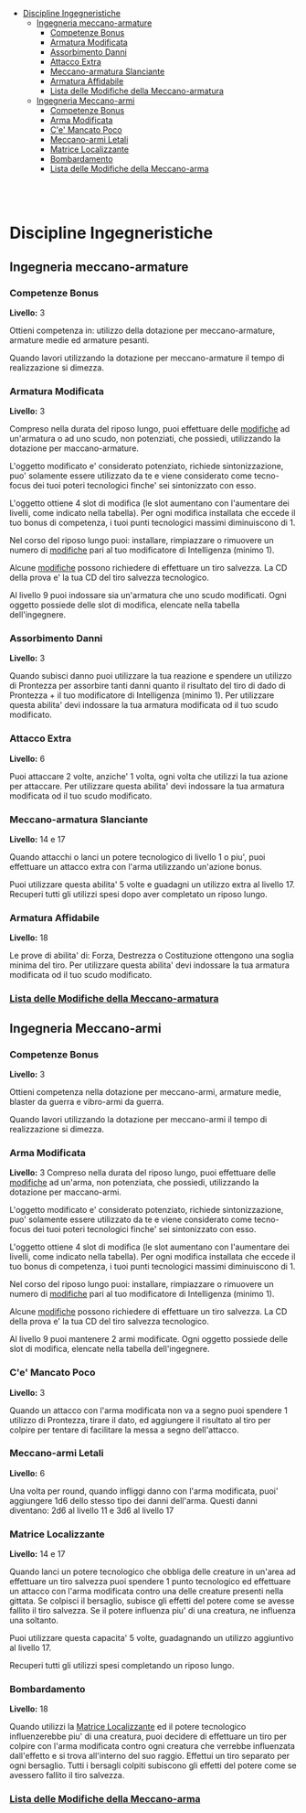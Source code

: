 - [Discipline Ingegneristiche](#discipline-ingegneristiche)
  - [Ingegneria meccano-armature](#ingegneria-meccano-armature)
    - [Competenze Bonus](#competenze-bonus)
    - [Armatura Modificata](#armatura-modificata)
    - [Assorbimento Danni](#assorbimento-danni)
    - [Attacco Extra](#attacco-extra)
    - [Meccano-armatura Slanciante](#meccano-armatura-slanciante)
    - [Armatura Affidabile](#armatura-affidabile)
    - [Lista delle Modifiche della Meccano-armatura](#lista-delle-modifiche-della-meccano-armatura)
  - [Ingegneria Meccano-armi](#ingegneria-meccano-armi)
    - [Competenze Bonus](#competenze-bonus-1)
    - [Arma Modificata](#arma-modificata)
    - [C'e' Mancato Poco](#ce-mancato-poco)
    - [Meccano-armi Letali](#meccano-armi-letali)
    - [Matrice Localizzante](#matrice-localizzante)
    - [Bombardamento](#bombardamento)
    - [Lista delle Modifiche della Meccano-arma](#lista-delle-modifiche-della-meccano-arma)

</br>
</br>

 # Discipline Ingegneristiche
 ## Ingegneria meccano-armature
 ### Competenze Bonus
 **Livello:** 3

 Ottieni competenza in: utilizzo della dotazione per meccano-armature, armature medie ed armature pesanti. 

 Quando lavori utilizzando la dotazione per meccano-armature il tempo di realizzazione si dimezza.

 ### Armatura Modificata
 **Livello:** 3

 Compreso nella durata del riposo lungo, puoi effettuare delle [modifiche](./Modifiche%20della%20Meccano-armatura.md#modifiche-della-meccano-armatura) ad un'armatura o ad uno scudo, non potenziati, che possiedi, utilizzando la dotazione per maccano-armature.

 L'oggetto modificato e' considerato potenziato, richiede sintonizzazione, puo' solamente essere utilizzato da te e viene considerato come tecno-focus dei tuoi poteri tecnologici finche' sei sintonizzato con esso. 
 
 L'oggetto ottiene 4 slot di modifica (le slot aumentano con l'aumentare dei livelli, come indicato nella tabella). Per ogni modifica installata che eccede il tuo bonus di competenza, i tuoi punti tecnologici massimi diminuiscono di 1.

 Nel corso del riposo lungo puoi: installare, rimpiazzare o rimuovere un numero di [modifiche](./Modifiche%20della%20Meccano-armatura.md#modifiche-della-meccano-armatura) pari al tuo modificatore di Intelligenza (minimo 1).

 Alcune [modifiche](./Modifiche%20della%20Meccano-armatura.md#modifiche-della-meccano-armatura) possono richiedere di effettuare un tiro salvezza. La CD della prova e' la tua CD del tiro salvezza tecnologico.

 Al livello 9 puoi indossare sia un'armatura che uno scudo modificati. Ogni oggetto possiede delle slot di modifica, elencate nella tabella dell'ingegnere.

 ### Assorbimento Danni
 **Livello:** 3

 Quando subisci danno puoi utilizzare la tua reazione e spendere un utilizzo di Prontezza per assorbire tanti danni quanto il risultato del tiro di dado di Prontezza + il tuo modificatore di Intelligenza (minimo 1). Per utilizzare questa abilita' devi indossare la tua armatura modificata od il tuo scudo modificato.

 ### Attacco Extra
 **Livello:** 6
 
 Puoi attaccare 2 volte, anziche' 1 volta, ogni volta che utilizzi la tua azione per attaccare. Per utilizzare questa abilita' devi indossare la tua armatura modificata od il tuo scudo modificato.

 ### Meccano-armatura Slanciante
 **Livello:** 14 e 17

 Quando attacchi o lanci un potere tecnologico di livello 1 o piu', puoi effettuare un attacco extra con l'arma utilizzando un'azione bonus.

 Puoi utilizzare questa abilita' 5 volte e guadagni un utilizzo extra al livello 17. Recuperi tutti gli utilizzi spesi dopo aver completato un riposo lungo.

 ### Armatura Affidabile
 **Livello:** 18

 Le prove di abilita' di: Forza, Destrezza o Costituzione ottengono una soglia minima del tiro. Per utilizzare questa abilita' devi indossare la tua armatura modificata od il tuo scudo modificato.

 ### [Lista delle Modifiche della Meccano-armatura](./Modifiche%20della%20Meccano-armatura.md#modifiche-della-meccano-armatura)

 ## Ingegneria Meccano-armi
 ### Competenze Bonus
 **Livello:** 3

 Ottieni competenza nella dotazione per meccano-armi, armature medie, blaster da guerra e vibro-armi da guerra. 

 Quando lavori utilizzando la dotazione per meccano-armi il tempo di realizzazione si dimezza.

 ### Arma Modificata
 **Livello:** 3
 Compreso nella durata del riposo lungo, puoi effettuare delle [modifiche](./Modifiche%20della%20Meccano-arma.md#modifiche-della-meccano-arma) ad un'arma, non potenziata, che possiedi, utilizzando la dotazione per maccano-armi.

 L'oggetto modificato e' considerato potenziato, richiede sintonizzazione, puo' solamente essere utilizzato da te e viene considerato come tecno-focus dei tuoi poteri tecnologici finche' sei sintonizzato con esso. 
 
 L'oggetto ottiene 4 slot di modifica (le slot aumentano con l'aumentare dei livelli, come indicato nella tabella). Per ogni modifica installata che eccede il tuo bonus di competenza, i tuoi punti tecnologici massimi diminuiscono di 1.

 Nel corso del riposo lungo puoi: installare, rimpiazzare o rimuovere un numero di [modifiche](./Modifiche%20della%20Meccano-arma.md#modifiche-della-meccano-arma) pari al tuo modificatore di Intelligenza (minimo 1).

 Alcune [modifiche](./Modifiche%20della%20Meccano-arma.md#modifiche-della-meccano-arma) possono richiedere di effettuare un tiro salvezza. La CD della prova e' la tua CD del tiro salvezza tecnologico.

 Al livello 9 puoi mantenere 2 armi modificate. Ogni oggetto possiede delle slot di modifica, elencate nella tabella dell'ingegnere.

 ### C'e' Mancato Poco
 **Livello:** 3

 Quando un attacco con l'arma modificata non va a segno puoi spendere 1 utilizzo di Prontezza, tirare il dato, ed aggiungere il risultato al tiro per colpire per tentare di facilitare la messa a segno dell'attacco.

 ### Meccano-armi Letali
 **Livello:** 6

 Una volta per round, quando infliggi danno con l'arma modificata, puoi' aggiungere 1d6 dello stesso tipo dei danni dell'arma. Questi danni diventano: 2d6 al livello 11 e 3d6 al livello 17

 ### Matrice Localizzante
 **Livello:** 14 e 17

 Quando lanci un potere tecnologico che obbliga delle creature in un'area ad effettuare un tiro salvezza puoi spendere 1 punto tecnologico ed effettuare un attacco con l'arma modificata contro una delle creature presenti nella gittata. Se colpisci il bersaglio, subisce gli effetti del potere come se avesse fallito il tiro salvezza. Se il potere influenza piu' di una creatura, ne influenza una soltanto.

 Puoi utilizzare questa capacita' 5 volte, guadagnando un utilizzo aggiuntivo al livello 17.

 Recuperi tutti gli utilizzi spesi completando un riposo lungo.

 ### Bombardamento
 **Livello:** 18

 Quando utilizzi la [Matrice Localizzante](#matrice-localizzante) ed il potere tecnologico influenzerebbe piu' di una creatura, puoi decidere di effettuare un tiro per colpire con l'arma modificata contro ogni creatura che verrebbe influenzata dall'effetto e si trova all'interno del suo raggio. Effettui un tiro separato per ogni bersaglio. Tutti i bersagli colpiti subiscono gli effetti del potere come se avessero fallito il tiro salvezza.

 ### [Lista delle Modifiche della Meccano-arma](./Modifiche%20della%20Meccano-arma.md#modifiche-della-meccano-arma)